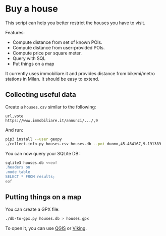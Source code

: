# Buy a house

This script can help you better restrict the houses you have to visit.

Features:

* Compute distance from set of known POIs.
* Compute distance from user-provided POIs.
* Compute price per square meter.
* Query with SQL
* Put things on a map

It currently uses immobiliare.it and provides distance from bikemi/metro stations in Milan.
It should be easy to extend.

## Collecting useful data

Create a `houses.csv` similar to the following:

```
url,vote
https://www.immobiliare.it/annunci/.../,9
```

And run:

```sh
pip3 install --user geopy
./collect-info.py houses.csv houses.db --poi duomo,45.464167,9.191389
```

You can now query your SQLite DB:

```sh
sqlite3 houses.db <<eof
.headers on
.mode table
SELECT * FROM results;
eof
```

## Putting things on a map

You can create a GPX file:

```sh
./db-to-gpx.py houses.db > houses.gpx
```

To open it, you can use [QGIS](https://qgis.org/) or [Viking](https://sourceforge.net/projects/viking/).
